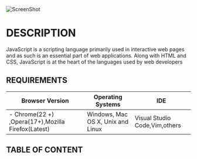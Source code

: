 <img src="https://www.softfluent.fr/wp-content/uploads/2019/10/javascript.png" title="" alt="ScreenShot" data-align="center">

# DESCRIPTION

JavaScript is a scripting language primarily used in interactive web pages and as such is an essential part of web applications. Along with HTML and CSS, JavaScript is at the heart of the languages ​​used by web developers

## REQUIREMENTS

| Browser Version                                    | Operating Systems                 | IDE                           |
| -------------------------------------------------- | --------------------------------- | ----------------------------- |
| - Chrome(22 +) ,Opera(17+),Mozilla Firefox(Latest) | Windows, Mac OS X, Unix and Linux | Visual Studio Code,Vim,others |

## TABLE OF CONTENT


